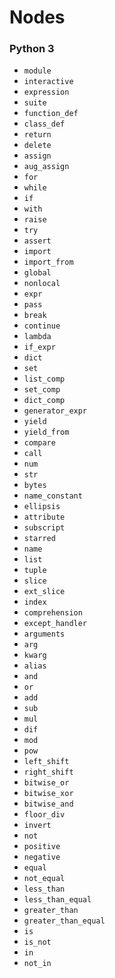 # Nodes

### Python 3
- `module`
- `interactive`
- `expression`
- `suite`
- `function_def`
- `class_def`
- `return`
- `delete`
- `assign`
- `aug_assign`
- `for`
- `while`
- `if`
- `with`
- `raise`
- `try`
- `assert`
- `import`
- `import_from`
- `global`
- `nonlocal`
- `expr`
- `pass`
- `break`
- `continue`
- `lambda`
- `if_expr`
- `dict`
- `set`
- `list_comp`
- `set_comp`
- `dict_comp`
- `generator_expr`
- `yield`
- `yield_from`
- `compare`
- `call`
- `num`
- `str`
- `bytes`
- `name_constant`
- `ellipsis`
- `attribute`
- `subscript`
- `starred`
- `name`
- `list`
- `tuple`
- `slice`
- `ext_slice`
- `index`
- `comprehension`
- `except_handler`
- `arguments`
- `arg`
- `kwarg`
- `alias`
- `and`
- `or`
- `add`
- `sub`
- `mul`
- `dif`
- `mod`
- `pow`
- `left_shift`
- `right_shift`
- `bitwise_or`
- `bitwise_xor`
- `bitwise_and`
- `floor_div`
- `invert`
- `not`
- `positive`
- `negative`
- `equal`
- `not_equal`
- `less_than`
- `less_than_equal`
- `greater_than`
- `greater_than_equal`
- `is`
- `is_not`
- `in`
- `not_in`

